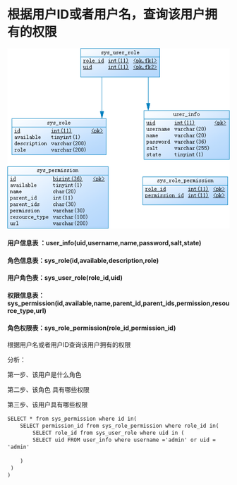 # 根据用户ID或者用户名，查询该用户拥有的权限
![](images/system_permission.png)

#### 用户信息表 ：user_info(uid,username,name,password,salt,state)
#### 角色信息表：sys_role(id,available,description,role)
#### 用户角色表：sys_user_role(role_id,uid)
#### 权限信息表：sys_permission(id,available,name,parent_id,parent_ids,permission,resource_type,url)
#### 角色权限表：sys_role_permission(role_id,permission_id)

根据用户名或者用户ID查询该用户拥有的权限

分析：

 第一步、该用户是什么角色

 第二步、该角色 具有哪些权限

 第三步、该用户具有哪些权限

    SELECT * from sys_permission where id in(
    	SELECT permission_id from sys_role_permission where role_id in(
    		SELECT role_id from sys_user_role where uid in (
    		SELECT uid FROM user_info where username ='admin' or uid = 'admin'

    	)
     )
    )